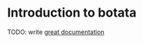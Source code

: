 # Introduction to botata

TODO: write [great documentation](http://jacobian.org/writing/what-to-write/)
